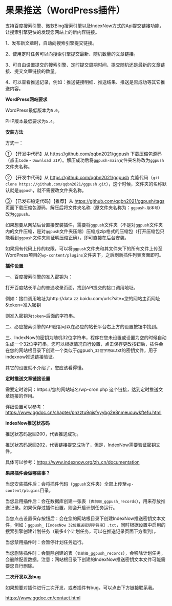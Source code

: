 # 果果推送（WordPress插件）

支持百度搜索引擎、微软Bing搜索引擎以及IndexNow方式的Api提交链接功能，让搜索引擎更快的发现您网站上的新内容链接。

1、发布新文章时，自动向搜索引擎提交链接。

2、使用定时任务可以向搜索引擎提交最新、随机数量的文章链接。

3、可自由设置提交的搜索引擎、定时提交周期时间、提交随机还是最新的文章链接、提交文章链接的数量。

4、可以查看推送记录，例如：推送链接明细、推送结果、推送是否成功等其它推送内容。

**WordPress网站要求**

WordPress最低版本为`5.0`。

PHP版本最低要求为`5.4`。

**安装方法**

方式一：

① 【开发中代码】从 https://github.com/qqbn2021/ggpush 下载压缩包源码（点击`Code` - `Download ZIP`）。解压成功后将`ggpush-main`文件夹名称改为`ggpush`文件夹名称。

② 【开发中代码】从 https://github.com/qqbn2021/ggpush 克隆代码（`git clone https://github.com/qqbn2021/ggpush.git`），这个时候，文件夹的名称默认就是`ggpush`，就不需要改文件夹名称。

③ 【已发布稳定代码】【推荐】从 https://github.com/qqbn2021/ggpush/tags 页面下载压缩包源码，解压后将文件夹名称（原文件夹名称为：`ggpush-版本号`）改为`ggpush`。

如果想要从网站后台直接安装插件，需要将`ggpush`文件夹（不是对`ggpush`文件夹内的文件压缩，是对`ggpush`文件夹压缩）压缩成zip格式的压缩包（打开压缩包只能看到`ggpush`文件夹则证明压缩正确），即可直接在后台安装。

如果拥有代码上传的权限，可以将`ggpush`文件夹和其文件夹下的所有文件上传至WordPress项目的`wp-content/plugins`文件夹下，之后刷新插件列表页面即可。

**插件设置**

一、百度搜索引擎的准入密钥为：

打开百度站长平台的普通收录页面，找到API提交的接口调用地址。

例如：接口调用地址为http://data.zz.baidu.com/urls?site=您的网站主页网址&token=准入密钥

则准入密钥为`token=`后面的字符串。

二、必应搜索引擎的API密钥可以在必应的站长平台右上方的设置按钮中找到。

三、IndexNow的密钥为随机32位字符串，程序在您未设置或设置为空的时候自动生成一个32位字符串，您可以根据情况自行设置，点击保存更改按钮后，插件会在您的网站根目录下创建一个类似于ggpush_`32位字符串`.txt的密钥文件，用于indexnow推送链接验证。

其它的设置就不介绍了，您应该看得懂。

**定时推送文章链接设置**

需要定时访问：https://您的网站域名/wp-cron.php 这个链接，达到定时推送文章链接的作用。

详细设置可以参考：https://www.ggdoc.cn/chapter/pnzztu9qisfvyybg2e8nmeucuwkftefu.html

**IndexNow推送状态码**

推送状态码返回200，代表推送成功。

推送状态码返回202，代表链接提交成功了，但是，IndexNow需要验证密钥文件。

具体可以参考：https://www.indexnow.org/zh_cn/documentation

**果果插件会做哪些事？**

当您安装插件后：会将插件代码（`ggpush`文件夹）全部上传至`wp-content/plugins`目录。

当您启用插件后：会在数据库创建一张表（`表前缀_ggpush_records`），用来存放推送记录。如果保存过插件设置，则会开启计划任务运行。

当您点击设置保存按钮后：会在您的网站根目录下创建IndexNow推送密钥文本文件，例如：`ggpush_【IndexNow 32位推送密钥字符串】.txt`，同时根据设置中启用的搜索引擎创建计划任务（最多4个计划任务，可以在推送记录页面下方看到）。

当您禁用插件时：会暂停计划任务运行。

当您删除插件时：会删除创建的表（`表前缀_ggpush_records`），会移除计划任务，会删除配置数据。注意：网站根目录下创建的IndexNow推送密钥文本文件可能需要您自行删除。

**二次开发以及bug**

如果想要对插件进行二次开发，或者插件有bug，可以点击下方链接联系我。

https://www.ggdoc.cn/contact.html

